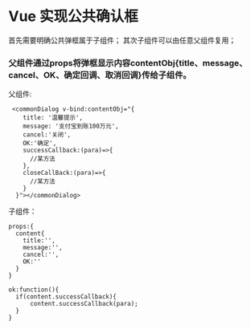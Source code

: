 # Vue 实现公共确认框

首先需要明确公共弹框属于子组件； 
其次子组件可以由任意父组件复用；

### 父组件通过props将弹框显示内容contentObj{title、message、cancel、OK、确定回调、取消回调}传给子组件。

父组件:

```
 <commonDialog v-bind:contentObj="{
    title: '温馨提示',
    message: '支付宝到账100万元',
    cancel:'关闭',
    OK:'确定',
    successCallback:(para)=>{
      //某方法
    },
    closeCallBack:(para)=>{
      //某方法
    }
  }"></commonDialog>
```

子组件： 

```
props:{
  content{
    title:'',
    message:'',
    cancel:'',
    OK:''
  }
}

ok:function(){
  if(content.successCallback){
      content.successCallback(para);
  }
}

```

